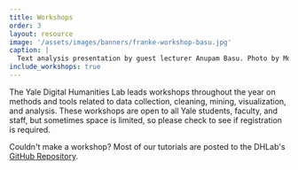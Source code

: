 ```yaml
---
title: Workshops
order: 3
layout: resource
image: '/assets/images/banners/franke-workshop-basu.jpg'
caption: |
  Text analysis presentation by guest lecturer Anupam Basu. Photo by Monica Ong Reed.
include_workshops: true
---
```

The Yale Digital Humanities Lab leads workshops throughout the year on methods and tools related to data collection, cleaning, mining, visualization, and analysis. These workshops are open to all Yale students, faculty, and staff, but sometimes space is limited, so please check to see if registration is required.

Couldn't make a workshop? Most of our tutorials are posted to the DHLab's <a href='https://github.com/YaleDHLab/lab-workshops' target='_blank'>GitHub Repository</a>.
